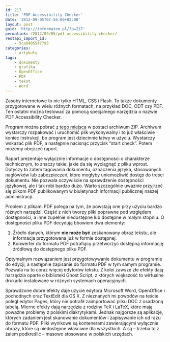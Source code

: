 ```yaml
---
id: 217
title: 'PDF Accessibility Checker'
date: '2012-09-05T07:56:00+02:00'
layout: post
guid: 'http://informaton.pl/?p=217'
permalink: /2012/09/05/pdf-accessibility-checker/
restapi_import_id:
    - 5ca8405547793
categories:
    - artykuły
tags:
    - dokumenty
    - grafika
    - OpenOffice
    - PDF
    - tekst
    - Word
---
```


Zasoby internetowe to nie tylko HTML, CSS i Flash. To także dokumenty przygotowane w wielu różnych formatach, na przykład DOC, ODT czy PDF. Ten ostatni można testować za pomocą specjalnego narzędzia o nazwie PDF Accessibility Checker.

Program można pobrać [z tego miejsca](http://www.xymedia.ch/downloads/PAC_EN.zip) w postaci archiwum ZIP. Archiwum wystarczy rozpakować i uruchomić plik wykonywalny i to już właściwie koniec instrukcji, bo program jest dziecinnie łatwy w użyciu. Wystarczy wskazać plik PDF, a następnie nacisnąć przycisk “start check”. Potem możemy obejrzeć raport.

Raport prezentuje wyłącznie informacje o dostępności o charakterze technicznym, to znaczy takie, jakie da się wyciągnąć z pliku wprost. Dotyczy to zatem tagowania dokumentu, oznaczenia języka, stosowanych nagłówków lub zabezpieczeń, które mogłyby uniemożliwić dostęp do treści dokumentu. Nie pozwala oczywiście na sprawdzenie dostępności językowej, ale i tak robi bardzo dużo. Warto szczególnie uważnie przyjrzeć się plikom PDF publikowanym w biuletynach informacji publicznej naszej administracji.

Problem z plikami PDF polega na tym, że powstają one przy użyciu bardzo różnych narzędzi. Część z nich tworzy pliki poprawne pod względem dostępności, a inne zupełnie niedostępne lub dostępne w małym stopniu. O dostępności pliku PDF decydują bbowiem dwa elementy:

1. Źródło danych, którym **nie może być** zeskanowany obraz tekstu, ale informacja przygotowana już w formie dostępnej.
2. Konwerter do formatu PDF potrafiący przetworzyć dostępną informację źródłową do dostępnego pliku PDF.

Optymalnym rozwiązaniem jest przygotowywanie dokumentu w programie do edycji, a następnie zapisanie do formatu PDF w tym samym programie. Pozwala na to coraz więcej edytorów tekstu. Z kolei zawsze złe efekty dają narzędzia oparte o biblioteki Ghost Script, z których większość to wirtualne drukarki instalowane w różnych systemach operacyjnych.

Sprawdzone dobre efekty daje użycie edytora Microsoft Word, OpenOffice i pochodnych oraz TextEdit dla OS X. Z nieznanych mi powodów na teście poległ edytor Pages, który nie potrafił zaimportować pliku DOC z osadzoną tabelą. Mierne efekty dają narzędzia z rodziny TeX i LaTeX, które mają poważne problemy z polskimi diakrytykami. Jednak najgorsze są aplikacje, których zadaniem jest skanowanie dokumentów i zapisywanie ich od razu do formatu PDF. Pliki wynikowe są kontenerami zawierającymi wyłącznie obrazy, które są niedostępne właściwie dla wszystkich. A są – trzeba to z żalem podkreślić – masowo stosowane w polskich urzędach.